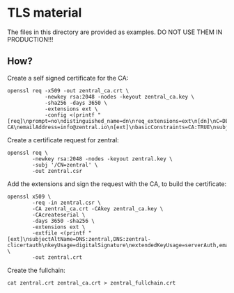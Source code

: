 # TLS material

The files in this directory are provided as examples. DO NOT USE THEM IN PRODUCTION!!!

## How?

Create a self signed certificate for the CA:

```
openssl req -x509 -out zentral_ca.crt \
            -newkey rsa:2048 -nodes -keyout zentral_ca.key \
            -sha256 -days 3650 \
            -extensions ext \
            -config <(printf "[req]\nprompt=no\ndistinguished_name=dn\nreq_extensions=ext\n[dn]\nC=DE\nST=Hamburg\nL=Hamburg\nO=Zentral\nOU=IT\nCN=Zentral CA\nemailAddress=info@zentral.io\n[ext]\nbasicConstraints=CA:TRUE\nsubjectKeyIdentifier=hash\nkeyUsage=keyCertSign,cRLSign\n")
```

Create a certificate request for zentral:

```
openssl req \
        -newkey rsa:2048 -nodes -keyout zentral.key \
        -subj '/CN=zentral' \
        -out zentral.csr
```

Add the extensions and sign the request with the CA, to build the certificate:

```
openssl x509 \
        -req -in zentral.csr \
        -CA zentral_ca.crt -CAkey zentral_ca.key \
        -CAcreateserial \
        -days 3650 -sha256 \
        -extensions ext \
        -extfile <(printf "[ext]\nsubjectAltName=DNS:zentral,DNS:zentral-clicertauth\nkeyUsage=digitalSignature\nextendedKeyUsage=serverAuth,emailProtection") \
        -out zentral.crt
```

Create the fullchain:
```
cat zentral.crt zentral_ca.crt > zentral_fullchain.crt
```
